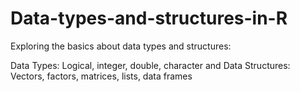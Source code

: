 # Data-types-and-structures-in-R

Exploring the basics about data types and structures:

Data Types: Logical, integer, double, character
and Data Structures: Vectors, factors, matrices, lists, data frames
